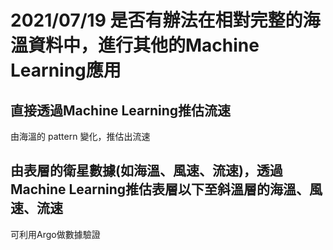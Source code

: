# 2021/07/19 是否有辦法在相對完整的海溫資料中，進行其他的Machine Learning應用  
## 直接透過Machine Learning推估流速
由海溫的 pattern 變化，推估出流速
## 由表層的衛星數據(如海溫、風速、流速)，透過Machine Learning推估表層以下至斜溫層的海溫、風速、流速
可利用Argo做數據驗證
